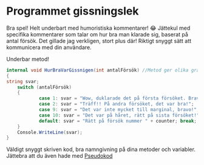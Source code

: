 ﻿# Programmet gissningslek

Bra spel! Helt underbart med humoristiska kommentarer! :joy:
Jättekul med specifika kommentarer som talar om hur bra man klarade sig, baserat på antal försök. Det gillade jag verkligen, stort plus där! Riktigt snyggt sätt att kommunicera med din användare.

Underbar metod!
```cs
internal void HurBraVarGissnigen(int antalFörsök) //Metod ger olika grattissvar. Valiabeln antalFörsök är gissningens nr.
{ 
string svar;
    switch (antalFörsök)
    {
            case 1: svar = "Wow, duklarade det på första försöket. Bravo!!!"; break;
            case 2: svar = "Träff!! På andra försöket, det var bra!";   break;
            case 9: svar = "Det var inte mycket till marginal, bravo!"; break;
            case 10: svar = "Det var på håret, rätt på sista försöket!";  break;
            default: svar = "Rätt på försök nummer " + counter; break;
    }
    Console.WriteLine(svar);
}
```

Väldigt snyggt skriven kod, bra namngivning på dina metoder och variabler. Jättebra att du även hade med [Pseudokod](gissningslek/Pseudokod.md)


